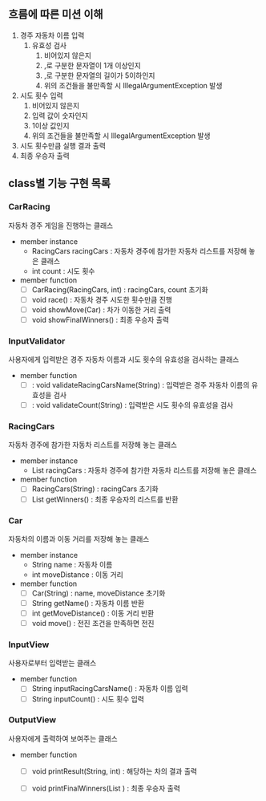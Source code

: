 ## 흐름에 따른 미션 이해

1. 경주 자동차 이름 입력
   1. 유효성 검사
      1. 비어있지 않은지
      2. ,로 구분한 문자열이 1개 이상인지
      3. ,로 구분한 문자열의 길이가 5이하인지
      4. 위의 조건들을 불만족할 시 IllegalArgumentException 발생
2. 시도 횟수 입력
   1. 비어있지 않은지
   2. 입력 값이 숫자인지
   3. 1이상 값인지
   4. 위의 조건들을 불만족할 시 IllegalArgumentException 발생
3. 시도 횟수만큼 실행 결과 출력
4. 최종 우승자 출력

## class별 기능 구현 목록

### CarRacing
자동차 경주 게임을 진행하는 클래스

- member instance
  - RacingCars racingCars : 자동차 경주에 참가한 자동차 리스트를 저장해 놓은 클래스
  - int count : 시도 횟수
- member function   
  - [ ] CarRacing(RacingCars, int) : racingCars, count 초기화
  - [ ] void race() : 자동차 경주 시도한 횟수만큼 진행
  - [ ] void showMove(Car) : 차가 이동한 거리 출력
  - [ ] void showFinalWinners() : 최종 우승자 출력

### InputValidator
사용자에게 입력받은 경주 자동차 이름과 시도 횟수의 유효성을 검사하는 클래스

- member function
  - [ ] : void validateRacingCarsName(String) : 입력받은 경주 자동차 이름의 유효성을 검사
  - [ ] : void validateCount(String) : 입력받은 시도 횟수의 유효성을 검사

### RacingCars
자동차 경주에 참가한 자동차 리스트를 저장해 놓는 클래스

- member instance
   - List <Car> racingCars : 자동차 경주에 참가한 자동차 리스트를 저장해 놓은 클래스
- member function
   - [ ] RacingCars(String) : racingCars 초기화
   - [ ] List <String> getWinners() : 최종 우승자의 리스트를 반환

### Car
자동차의 이름과 이동 거리를 저장해 놓는 클래스

- member instance
   - String name : 자동차 이름
   - int moveDistance : 이동 거리
- member function
   - [ ] Car(String) : name, moveDistance 초기화
   - [ ] String getName() : 자동차 이름 반환
   - [ ] int getMoveDistance() : 이동 거리 반환
   - [ ] void move() : 전진 조건을 만족하면 전진

### InputView
사용자로부터 입력받는 클래스

- member function
  - [ ] String inputRacingCarsName() : 자동차 이름 입력
  - [ ] String inputCount() : 시도 횟수 입력

### OutputView
사용자에게 출력하여 보여주는 클래스

- member function
   - [ ] void printResult(String, int) : 해당하는 차의 결과 출력
   - [ ] void printFinalWinners(List <String>) : 최종 우승자 출력

